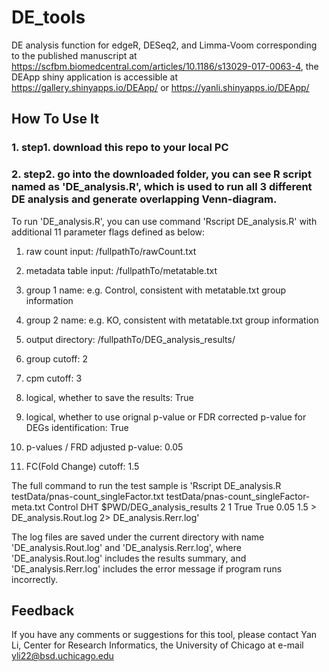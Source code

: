 # DE_tools
DE analysis function for edgeR, DESeq2, and Limma-Voom corresponding to the published manuscript at https://scfbm.biomedcentral.com/articles/10.1186/s13029-017-0063-4, the DEApp shiny application is accessible at https://gallery.shinyapps.io/DEApp/ or https://yanli.shinyapps.io/DEApp/

## How To Use It

### 1. step1. download this repo to your local PC

### 2. step2. go into the downloaded folder, you can see R script named as 'DE_analysis.R', which is used to run all 3 different DE analysis and generate overlapping Venn-diagram.

To run 'DE_analysis.R', you can use command 'Rscript DE_analysis.R' with additional 11 parameter flags defined as below: 

1. raw count input: /fullpathTo/rawCount.txt

2. metadata table input: /fullpathTo/metatable.txt

3. group 1 name: e.g. Control, consistent with metatable.txt group information

4. group 2 name: e.g. KO, consistent with metatable.txt group information

5. output directory: /fullpathTo/DEG_analysis_results/

6. group cutoff: 2

7. cpm cutoff: 3

8. logical, whether to save the results: True

9. logical, whether to use orignal p-value or FDR corrected p-value for DEGs identification: True

10. p-values / FRD adjusted p-value: 0.05

11. FC(Fold Change) cutoff: 1.5

The full command to run the test sample is 'Rscript DE_analysis.R testData/pnas-count_singleFactor.txt testData/pnas-count_singleFactor-meta.txt Control DHT $PWD/DEG_analysis_results 2 1 True True 0.05 1.5 > DE_analysis.Rout.log 2> DE_analysis.Rerr.log'

The log files are saved under the current directory with name 'DE_analysis.Rout.log' and 'DE_analysis.Rerr.log', where 'DE_analysis.Rout.log' includes the results summary, and 'DE_analysis.Rerr.log' includes the error message if program runs incorrectly.

## Feedback

If you have any comments or suggestions for this tool, please contact Yan Li, Center for Research Informatics, the University of Chicago at e-mail yli22@bsd.uchicago.edu

